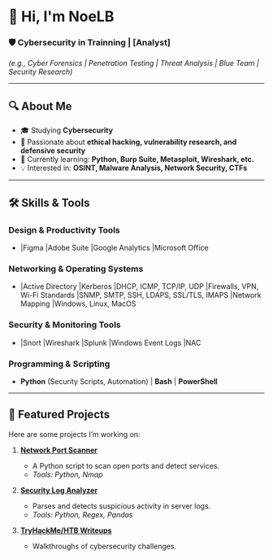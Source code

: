 # 👋 Hi, I'm NoeLB 

### **🛡️ Cybersecurity in Trainning | [Analyst]**  
*(e.g., Cyber Forensics | Penetration Testing | Threat Analysis | Blue Team | Security Research)*  

---

## **🔍 About Me**  
- 🎓 Studying **Cybersecurity** 
- 🔐 Passionate about **ethical hacking, vulnerability research, and defensive security**  
- 🌱 Currently learning: **Python, Burp Suite, Metasploit, Wireshark, etc.**  
- 💡 Interested in: **OSINT, Malware Analysis, Network Security, CTFs**  

---

## **🛠️ Skills & Tools**  

### **Design & Productivity Tools**  
- |Figma |Adobe Suite |Google Analytics |Microsoft Office  

### **Networking & Operating Systems**  
- |Active Directory |Kerberos |DHCP, ICMP, TCP/IP, UDP |Firewalls, VPN, Wi-Fi Standards |SNMP, SMTP, SSH, LDAPS, SSL/TLS, IMAPS |Network Mapping |Windows, Linux, MacOS

### **Security & Monitoring Tools**  
- |Snort |Wireshark |Splunk |Windows Event Logs |NAC

### **Programming & Scripting**  
- **Python** (Security Scripts, Automation) | **Bash** | **PowerShell**  

---

## **🚀 Featured Projects**  
Here are some projects I’m working on:  

1. **[Network Port Scanner](https://github.com/Lola-Mora/port-scanner)**  
   - A Python script to scan open ports and detect services.  
   - *Tools: Python, Nmap*  

2. **[Security Log Analyzer](https://github.com/Lola-Mora/log-analyzer)**  
   - Parses and detects suspicious activity in server logs.  
   - *Tools: Python, Regex, Pandas*  

3. **[TryHackMe/HTB Writeups](https://github.com/Lola-Mora/ctf-writeups)**  
   - Walkthroughs of cybersecurity challenges.  


